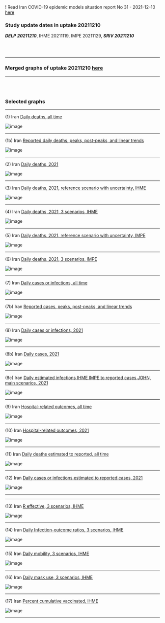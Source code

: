 ! Read Iran COVID-19 epidemic models situation report No 31 - 2021-12-10 [here](https://github.com/pourmalek/covir2/blob/main/situation%20reports/31%20Iran%20COVID-19%20epidemic%20models%20situation%20report%20No%2031%20–%202021-12-10.pdf)

### Study update dates in uptake 20211210

**_DELP 20211210_**, IHME 20211119, IMPE 20211129, **_SRIV 20211210_**

<br/><br/>


****

### Merged graphs of uptake 20211210 [here](https://github.com/pourmalek/covir2/blob/main/20211210/graphs%20merged%2020211210.pdf)

****

<br/><br/>


### Selected graphs

****

(1) Iran [Daily deaths, all time](https://github.com/pourmalek/covir2/blob/main/20211210/output/merge/graph%2011%20COVID-19%20daily%20deaths%2C%20Iran%2C%20reference%20scenarios%2C%20all%20time.pdf)

![image](https://user-images.githubusercontent.com/30849720/145684819-54ce6896-de58-4ed5-b484-b5f564589c0f.png)

****

(1b) Iran [Reported daily deaths, peaks, post-peaks, and linear trends](https://github.com/pourmalek/covir2/blob/main/20211210/output/JOHN/graph%201%20COVID-19%20daily%20deaths%2C%20Iran%2C%20Johns%20Hopkins.pdf)

![image](https://user-images.githubusercontent.com/30849720/145684841-338ccd01-0f81-4f4c-80c1-1917b8e15b58.png)

****

(2) Iran [Daily deaths, 2021](https://github.com/pourmalek/covir2/blob/main/20211210/output/merge/graph%2012%20COVID-19%20daily%20deaths%2C%20Iran%2C%20reference%20scenarios.pdf)

![image](https://user-images.githubusercontent.com/30849720/145684858-f5e6bf71-47d4-4bbc-b309-c3160907e3ad.png)

****

(3) Iran [Daily deaths, 2021, reference scenario with uncertainty, IHME](https://github.com/pourmalek/covir2/blob/main/20211210/output/merge/graph%2014%20COVID-19%20daily%20deaths%2C%20Iran%2C%20reference%20scenario%20with%20uncertainty%2C%20IHME.pdf)

![image](https://user-images.githubusercontent.com/30849720/145684983-b5df894b-66e7-4e83-9f7d-f12e4f6b141f.png)

****

(4) Iran [Daily deaths, 2021, 3 scenarios, IHME](https://github.com/pourmalek/covir2/blob/main/20211210/output/merge/graph%2015%20COVID-19%20daily%20deaths%2C%20Iran%2C%203%20scenarios%2C%20IHME.pdf)

![image](https://user-images.githubusercontent.com/30849720/145685003-17ca054b-b742-4f4d-a298-26b850c6d6c1.png)

****

(5) Iran [Daily deaths, 2021, reference scenario with uncertainty, IMPE](https://github.com/pourmalek/covir2/blob/main/20211210/output/merge/graph%2016%20COVID-19%20daily%20deaths%2C%20Iran%2C%20reference%20scenario%20with%20uncertainty%2C%20IMPE.pdf)

![image](https://user-images.githubusercontent.com/30849720/145685026-bea600b7-b579-433f-99e3-b2a6851ee92d.png)

****

(6) Iran [Daily deaths, 2021, 3 scenarios, IMPE](https://github.com/pourmalek/covir2/blob/main/20211210/output/merge/graph%2017%20COVID-19%20daily%20deaths%2C%20Iran%2C%203%20scenarios%2C%20IMPE.pdf)

![image](https://user-images.githubusercontent.com/30849720/145685043-91b1bfeb-b3b2-4afa-903c-bb1b46858b5e.png)

****

(7) Iran [Daily cases or infections, all time](https://github.com/pourmalek/covir2/blob/main/20211210/output/merge/graph%2021%20COVID-19%20daily%20cases%2C%20Iran%2C%20reference%20scenarios%2C%20all%20time.pdf)

![image](https://user-images.githubusercontent.com/30849720/145685060-87cccfe7-ac60-4fc9-a88b-b19e2ba6d56e.png)
    
****

(7b) Iran [Reported cases, peaks, post-peaks, and linear trends](https://github.com/pourmalek/covir2/blob/main/20211210/output/JOHN/graph%202%20COVID-19%20daily%20cases%2C%20Iran%2C%20Johns%20Hopkins.pdf)

![image](https://user-images.githubusercontent.com/30849720/145685084-7e6fdd97-cbdf-4640-8863-d64b1bb7d004.png)

****

(8) Iran [Daily cases or infections, 2021](https://github.com/pourmalek/covir2/blob/main/20211210/output/merge/graph%2022%20COVID-19%20daily%20cases%2C%20Iran%2C%20reference%20scenarios.pdf)

![image](https://user-images.githubusercontent.com/30849720/145685104-b2ba00a9-432c-4182-a1d5-819c5de1146d.png)
  
****

(8b) Iran [Daily cases, 2021](https://github.com/pourmalek/covir2/blob/main/20211210/output/merge/graph%2022b%20COVID-19%20daily%20cases%2C%20Iran%2C%20reference%20scenarios.pdf)

![image](https://user-images.githubusercontent.com/30849720/145685121-60df7b0c-da7f-4296-b960-f714d1521c8b.png)

****

(8c) Iran [Daily estimated infections IHME IMPE to reported cases JOHN, main scenarios, 2021](https://github.com/pourmalek/covir2/blob/main/20211210/output/merge/graph%2029%20C19%20daily%20estimated%20infections%20to%20reported%20cases%2C%20Iran%2C%20reference%20scenarios%202021.pdf)

![image](https://user-images.githubusercontent.com/30849720/145685172-3b29eb34-65c1-413a-aac9-bf65430e5363.png)

****

(9) Iran [Hospital-related outcomes, all time](https://github.com/pourmalek/covir2/blob/main/20211210/output/merge/graph%2071a%20COVID-19%20hospital-related%20outcomes%2C%20all%20time.pdf)

![image](https://user-images.githubusercontent.com/30849720/145685208-0e466bb1-cc10-4ad7-b3d2-29908333eb55.png)

****

(10) Iran [Hospital-related outcomes, 2021](https://github.com/pourmalek/covir2/blob/main/20211210/output/merge/graph%2072%20COVID-19%20hospital-related%20outcomes%2C%20wo%20extremes%2C%202021.pdf)

![image](https://user-images.githubusercontent.com/30849720/145685228-95a0e0c7-2d01-4277-9429-84dfa3e49c14.png)

****

(11) Iran [Daily deaths estimated to reported, all time](https://github.com/pourmalek/covir2/blob/main/20211210/output/merge/graph%2091%20COVID-19%20daily%20deaths%20estimated%20to%20reported%2C%20Iran%2C%20reference%20scenarios%2C%20all%20time.pdf)

![image](https://user-images.githubusercontent.com/30849720/145685260-f7b063d0-62a0-4e0a-a7fd-9fadb4a216a9.png)
  
****

(12) Iran [Daily cases or infections estimated to reported cases, 2021](https://github.com/pourmalek/covir2/blob/main/20211210/output/merge/graph%2094%20COVID-19%20daily%20cases%20estimated%20to%20reported%2C%20Iran%2C%20reference%20scenarios.pdf) 

![image](https://user-images.githubusercontent.com/30849720/145685304-b08fa471-70b2-4a2d-8a7e-a640e88c4ac8.png)
  
****
****

(13) Iran [R effective, 3 scenarios, IHME](https://github.com/pourmalek/covir2/blob/main/20211210/output/IHME/graph%2039%20COVID-19%20R%20effective%2C%20Iran%2C%203%20scenarios%2001jun2021%20on.pdf)

![image](https://user-images.githubusercontent.com/30849720/145685324-9f1bb8ab-2626-4c85-aa32-27b81de5779d.png)

****

(14) Iran [Daily Infection-outcome ratios, 3 scenarios, IHME](https://github.com/pourmalek/covir2/blob/main/20211210/output/IHME/graph%2021g%20COVID-19%20daily%20Infection%20outcomes%20ratios%2C%20Iran%203%20scenarios%2C%20IHME.pdf)

![image](https://user-images.githubusercontent.com/30849720/145685347-1e34c36c-cba6-4d97-a218-441c9cba657e.png)

****

(15) Iran [Daily mobility, 3 scenarios, IHME](https://github.com/pourmalek/covir2/blob/main/20211210/output/IHME/graph%2033%20COVID-19%20daily%20mobility%2C%20Iran%2C%203%20scenarios.pdf)

![image](https://user-images.githubusercontent.com/30849720/145685368-e782665c-ac92-420a-89b2-9fc9d472cbea.png)

****

(16) Iran [Daily mask use, 3 scenarios, IHME](https://github.com/pourmalek/covir2/blob/main/20211210/output/IHME/graph%2034%20COVID-19%20daily%20mask_use%2C%20Iran%2C%203%20scenarios.pdf)

![image](https://user-images.githubusercontent.com/30849720/145685385-43150371-24a6-456e-b5cf-97f85c94adad.png)

****

(17) Iran [Percent cumulative vaccinated, IHME](https://github.com/pourmalek/covir2/blob/main/20211210/output/merge/graph%20105%20COVID-19%20cumulative%20vaccinated%20percent%2C%20Iran%20IHME.pdf)

![image](https://user-images.githubusercontent.com/30849720/145685409-61db995c-220b-42ec-b851-90a61d8ec5f9.png)

****



